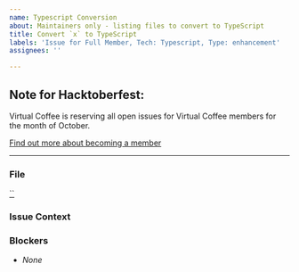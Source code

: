 ```yaml
---
name: Typescript Conversion
about: Maintainers only - listing files to convert to TypeScript
title: Convert `x` to TypeScript
labels: 'Issue for Full Member, Tech: Typescript, Type: enhancement'
assignees: ''

---
```


## Note for Hacktoberfest:

Virtual Coffee is reserving all open issues for Virtual Coffee members for the month of October. 

[Find out more about becoming a member](https://virtualcoffee.io/join)

---

### File

[``](https://github.com/Virtual-Coffee/virtualcoffee.io/blob/main/)

### Issue Context




### Blockers
- _None_
